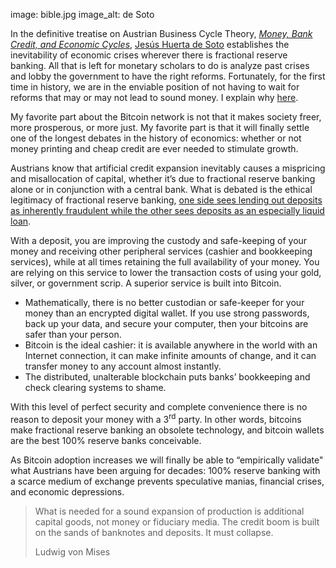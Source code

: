 image: bible.jpg
image_alt: de Soto

In the definitive treatise on Austrian Business Cycle Theory, [_Money, Bank Credit, and Economic Cycles_](http://mises.org/books/desoto.pdf), [Jesús Huerta de Soto](http://www.jesushuertadesoto.com/) establishes the inevitability of economic crises wherever there is fractional reserve banking. All that is left for monetary scholars to do is analyze past crises and lobby the government to have the right reforms. Fortunately, for the first time in history, we are in the enviable position of not having to wait for reforms that may or may not lead to sound money. I explain why [here](/mempool/end-the-fed-hoard-bitcoins "End the Fed: Hoard Bitcoins").

My favorite part about the Bitcoin network is not that it makes society freer, more prosperous, or more just. My favorite part is that it will finally settle one of the longest debates in the history of economics: whether or not money printing and cheap credit are ever needed to stimulate growth.

Austrians know that artificial credit expansion inevitably causes a mispricing and misallocation of capital, whether it’s due to fractional reserve banking alone or in conjunction with a central bank. What is debated is the ethical legitimacy of fractional reserve banking, [one side sees lending out deposits as inherently fraudulent while the other sees deposits as an especially liquid loan](http://themisescircle.org/blog/2012/10/23/austrian-banking-showdown/ "Austrian Banking Showdown").

With a deposit, you are improving the custody and safe-keeping of your money and receiving other peripheral services (cashier and bookkeeping services), while at all times retaining the full availability of your money. You are relying on this service to lower the transaction costs of using your gold, silver, or government scrip. A superior service is built into Bitcoin.

* Mathematically, there is no better custodian or safe-keeper for your money than an encrypted digital wallet. If you use strong passwords, back up your data, and secure your computer, then your bitcoins are safer than your person.
* Bitcoin is the ideal cashier: it is available anywhere in the world with an Internet connection, it can make infinite amounts of change, and it can transfer money to any account almost instantly.
* The distributed, unalterable blockchain puts banks’ bookkeeping and check clearing systems to shame.

With this level of perfect security and complete convenience there is no reason to deposit your money with a 3<sup>rd</sup> party. In other words, bitcoins make fractional reserve banking an obsolete technology, and bitcoin wallets are the best 100% reserve banks conceivable.

As Bitcoin adoption increases we will finally be able to “empirically validate" what Austrians have been arguing for decades: 100% reserve banking with a scarce medium of exchange prevents speculative manias, financial crises, and economic depressions.

<blockquote class="blockquote">
  <p>What is needed for a sound expansion of production is additional capital goods, not money or fiduciary media. The credit boom is built on the sands of banknotes and deposits. It must collapse.</p>
  <footer class="blockquote-footer">Ludwig von Mises</footer>
</blockquote>
